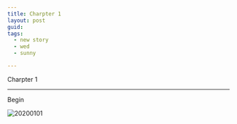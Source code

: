 ```yaml
---
title: Charpter 1
layout: post
guid: 
tags:
  - new story
  - wed
  - sunny

---
```


Charpter 1

------

Begin

![20200101](/Users/Emilo/Documents/Blog/media/files/2020/1/1/20200101.jpeg)
